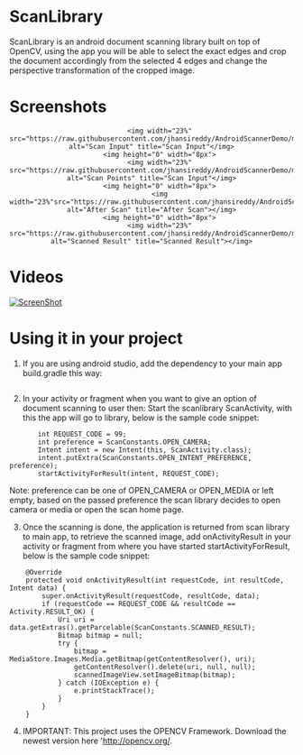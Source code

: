 # ScanLibrary
ScanLibrary is an android document scanning library built on top of OpenCV, using the app you will be able to select the exact edges and crop the document accordingly from the selected 4 edges and change the perspective transformation of the cropped image.

# Screenshots

<div align="center">

		<img width="23%" src="https://raw.githubusercontent.com/jhansireddy/AndroidScannerDemo/master/ScanDemoExample/screenshots/scanInput.png" alt="Scan Input" title="Scan Input"</img>
        <img height="0" width="8px">
        <img width="23%" src="https://raw.githubusercontent.com/jhansireddy/AndroidScannerDemo/master/ScanDemoExample/screenshots/scanPoints.png" alt="Scan Points" title="Scan Input"</img>
        <img height="0" width="8px">
        <img width="23%"src="https://raw.githubusercontent.com/jhansireddy/AndroidScannerDemo/master/ScanDemoExample/screenshots/blackWhiteScannedResult.png" alt="After Scan" title="After Scan"></img>
        <img height="0" width="8px">
        <img width="23%" src="https://raw.githubusercontent.com/jhansireddy/AndroidScannerDemo/master/ScanDemoExample/screenshots/returned_scan_result.png" alt="Scanned Result" title="Scanned Result"></img>
</div>

# Videos

[![ScreenShot](https://github.com/jhansireddy/AndroidScannerDemo/blob/master/ScanDemoExample/screenshots/scanPoints.png)](https://www.youtube.com/watch?v=Kl7rRZ79m6k)

# Using it in your project
1. If you are using android studio, add the dependency to your main app build.gradle this way: 
```	    compile project(':scanlibrary')
```
2. In your activity or fragment when you want to give an option of document scanning to user then:
Start the scanlibrary ScanActivity, with this the app will go to library, below is the sample code snippet:
```
       int REQUEST_CODE = 99;
       int preference = ScanConstants.OPEN_CAMERA;
       Intent intent = new Intent(this, ScanActivity.class);
       intent.putExtra(ScanConstants.OPEN_INTENT_PREFERENCE, preference);
       startActivityForResult(intent, REQUEST_CODE);
```
 Note: preference can be one of OPEN_CAMERA or OPEN_MEDIA or left empty, based on the passed preference the scan library decides to open camera or media or open the scan home page.

3. Once the scanning is done, the application is returned from scan library to main app, to retrieve the scanned image, add onActivityResult in your activity or fragment from where you have started startActivityForResult, below is the sample code snippet:
```
    @Override
    protected void onActivityResult(int requestCode, int resultCode, Intent data) {
        super.onActivityResult(requestCode, resultCode, data);
        if (requestCode == REQUEST_CODE && resultCode == Activity.RESULT_OK) {
            Uri uri = data.getExtras().getParcelable(ScanConstants.SCANNED_RESULT);
            Bitmap bitmap = null;
            try {
                bitmap = MediaStore.Images.Media.getBitmap(getContentResolver(), uri);
                getContentResolver().delete(uri, null, null);
                scannedImageView.setImageBitmap(bitmap);
            } catch (IOException e) {
                e.printStackTrace();
            }
        }
    }
```
4. IMPORTANT: This project uses the OPENCV Framework. Download the newest version here 'http://opencv.org/.
